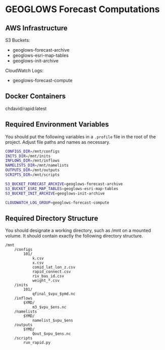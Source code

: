 # GEOGLOWS Forecast Computations

## AWS Infrastructure
S3 Buckets:
- geoglows-forecast-archive
- geoglows-esri-map-tables
- geoglows-init-archive

CloudWatch Logs:
- geoglows-forecast-compute

## Docker Containers
chdavid/rapid:latest

## Required Environment Variables

You should put the following variables in a `.profile` file in the root of the project.
Adjust file paths and names as necessary.

```bash
CONFIGS_DIR=/mnt/configs
INITS_DIR=/mnt/inits
INFLOWS_DIR=/mnt/inflows
NAMELISTS_DIR=/mnt/namelists
OUTPUTS_DIR=/mnt/outputs
SCRIPTS_DIR=/mnt/scripts

S3_BUCKET_FORECAST_ARCHIVE=geoglows-forecast-archive
S3_BUCKET_ESRI_MAP_TABLES=geoglows-esri-map-tables
S3_BUCKET_INIT_ARCHIVE=geoglows-init-archive

CLOUDWATCH_LOG_GROUP=geoglows-forecast-compute
```

## Required Directory Structure

You should designate a working directory, such as /mnt on a mounted volume.
It should contain exactly the following directory structure.

```
/mnt
    /configs
        101/
            k.csv
            x.csv
            comid_lat_lon_z.csv
            rapid_connect.csv
            riv_bas_id.csv
            weight_*.csv
    /inits
        101/
            qfinal_$vpu_$ymd.nc
    /inflows
        $YMD/
            m3_$vpu_$ens.nc
    /namelists
        $YMD/
            namelist_$vpu_$ens
    /outputs
        $YMD/
            Qout_$vpu_$ens.nc
    /scripts
        run_rapid.py